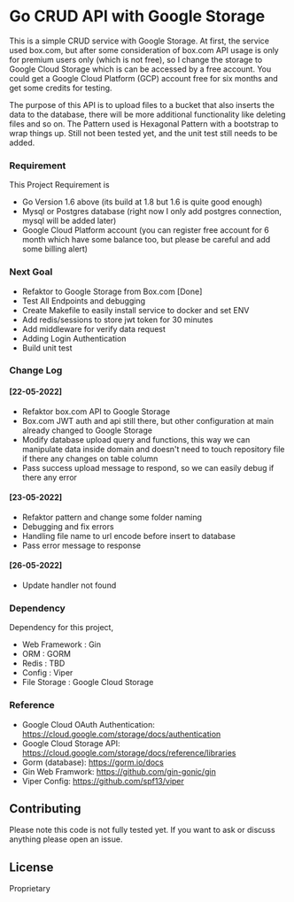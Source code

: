 # Go CRUD API with Google Storage

This is a simple CRUD service with Google Storage. At first, the service used box.com, but after some consideration of box.com API usage is only for premium users only (which is not free), so I change the storage to Google Cloud Storage which is can be accessed by a free account. You could get a Google Cloud Platform (GCP) account free for six months and get some credits for testing.

The purpose of this API is to upload files to a bucket that also inserts the data to the database, there will be more additional functionality like deleting files and so on. The Pattern used is Hexagonal Pattern with a bootstrap to wrap things up. Still not been tested yet, and the unit test still needs to be added.

### Requirement
This Project Requirement is
- Go Version 1.6 above (its build at 1.8 but 1.6 is quite good enough)
- Mysql or Postgres database (right now I only add postgres connection, mysql will be added later)
- Google Cloud Platform account (you can register free account for 6 month which have some balance too, but please be careful and add some billing alert)


### Next Goal
- Refaktor to Google Storage from Box.com [Done]
- Test All Endpoints and debugging
- Create Makefile to easily install service to docker and set ENV
- Add redis/sessions to store jwt token for 30 minutes
- Add middleware for verify data request
- Adding Login Authentication
- Build unit test

### Change Log
#### [22-05-2022]
- Refaktor box.com API to Google Storage
- Box.com JWT auth and api still there, but other configuration at main already changed to Google Storage
- Modify database upload query and functions, this way we can manipulate data inside domain and doesn't need to touch repository file if there any changes on table column
- Pass success upload message to respond, so we can easily debug if there any error

#### [23-05-2022]
- Refaktor pattern and change some folder naming
- Debugging and fix errors
- Handling file name to url encode before insert to database
- Pass error message to response

#### [26-05-2022]
- Update handler not found

### Dependency
Dependency for this project,
- Web Framework : Gin
- ORM           : GORM
- Redis         : TBD
- Config        : Viper
- File Storage  : Google Cloud Storage

### Reference
- Google Cloud OAuth Authentication: https://cloud.google.com/storage/docs/authentication
- Google Cloud Storage API: https://cloud.google.com/storage/docs/reference/libraries
- Gorm (database): https://gorm.io/docs
- Gin Web Framwork: https://github.com/gin-gonic/gin
- Viper Config: https://github.com/spf13/viper

## Contributing
Please note this code is not fully tested yet. If you want to ask or discuss anything please open an issue.

## License

Proprietary


